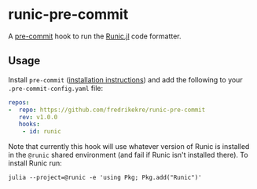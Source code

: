 # runic-pre-commit

A [pre-commit](https://pre-commit.com/) hook to run the
[Runic.jl](https://github.com/fredrikekre/Runic.jl) code formatter.

## Usage

Install `pre-commit` ([installation instructions](https://pre-commit.com/#install)) and add
the following to your `.pre-commit-config.yaml` file:

```yaml
repos:
-  repo: https://github.com/fredrikekre/runic-pre-commit
   rev: v1.0.0
   hooks:
    - id: runic
```

Note that currently this hook will use whatever version of Runic is installed in the
`@runic` shared environment (and fail if Runic isn't installed there). To install Runic run:

```shell
julia --project=@runic -e 'using Pkg; Pkg.add("Runic")'
```
